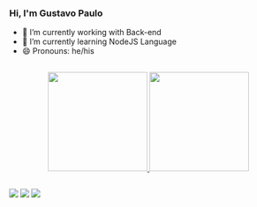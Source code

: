 ### Hi, I'm Gustavo Paulo


- 🔭 I’m currently working with Back-end
- 🌱 I’m currently learning NodeJS Language
- 😄 Pronouns: he/his

##

<div align="center">
  <a href="https://github.com/gustavops02">
  <img height="180em" src="https://github-readme-stats.vercel.app/api?username=gustavops02&show_icons=true&theme=dark&include_all_commits=true&count_private=true"/>
  <img height="180em" src="https://github-readme-stats.vercel.app/api/top-langs/?username=gustavops02&layout=compact&langs_count=7&theme=dark"/>
</div>
  
##
  
  
<div> 

  <a href="https://instagram.com/gustavo.ps_" target="_blank"><img src="https://img.shields.io/badge/-Instagram-%23E4405F?style=for-the-badge&logo=instagram&logoColor=white" target="_blank"></a>
  <a href = "mailto:gustavo.psilvaa02@@gmail.com"><img src="https://img.shields.io/badge/-Gmail-%23333?style=for-the-badge&logo=gmail&logoColor=white" target="_blank"></a>
  <a href="https://www.linkedin.com/in/gustavo-paulo-a56351229/" target="_blank"><img src="https://img.shields.io/badge/-LinkedIn-%230077B5?style=for-the-badge&logo=linkedin&logoColor=white" target="_blank"></a> 

 
</div>
